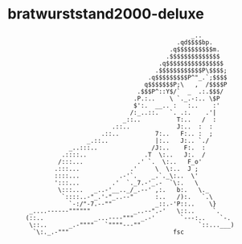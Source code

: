 bratwurststand2000-deluxe
=====================
                                                       _..  
                                                   .qd$$$$bp.
                                                 .q$$$$$$$$$$m.
                                                .$$$$$$$$$$$$$$
                                              .q$$$$$$$$$$$$$$$$
                                             .$$$$$$$$$$$$P\$$$$;
                                           .q$$$$$$$$$P^"_.`;$$$$
                                          q$$$$$$$P;\   ,  /$$$$P
                                        .$$$P^::Y$/`  _  .:.$$$/
                                       .P.:..    \ `._.-:.. \$P
                                       $':.  __.. :   :..    :'
                                      /:_..::.   `. .:.    .'|
                                    _::..          T:..   /  :
                                 .::..             J:..  :  :
                              .::..          7:..   F:.. :  ;
                          _.::..             |:..   J:.. `./
                     _..:::..               /J:..    F:.  : 
                   .::::..                .T  \:..   J:.  /
                  /:::...               .' `.  \:..   F_o'
                 .:::...              .'     \  \:..  J ;
                 ::::...           .-'`.    _.`._\:..  \'
                 ':::...         .'  `._7.-'_.-  `\:.   \
                  \:::...   _..-'__.._/_.--' ,:.   b:.   \._ 
                   `::::..-"_.'-"_..--"      :..   /):.   `.\   
                     `-:/"-7.--""            _::.-'P::..    \} 
          _....------""""""            _..--".-'   \::..     `. 
         (::..              _...----"""  _.-'       `---:..    `-.
          \::..      _.-""""   `""""---""                `::...___)
           `\:._.-"""                             fsc
